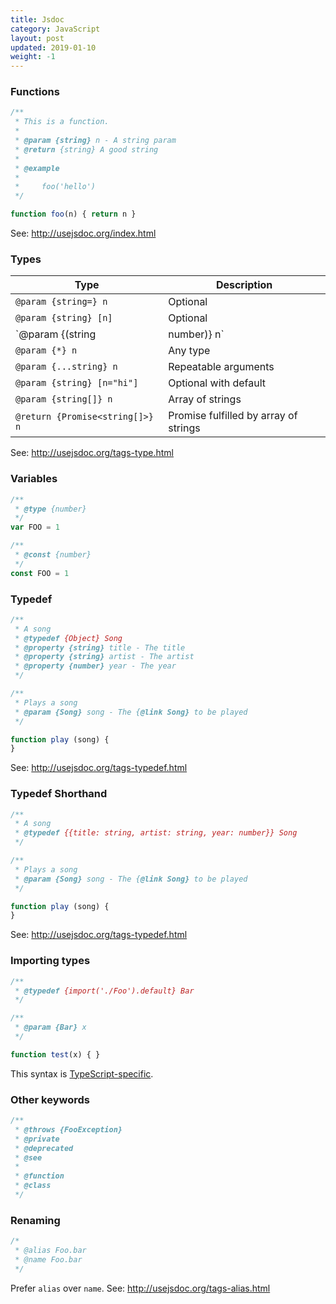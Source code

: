 ```yaml
---
title: Jsdoc
category: JavaScript
layout: post
updated: 2019-01-10
weight: -1
---
```


### Functions

```js
/**
 * This is a function.
 *
 * @param {string} n - A string param
 * @return {string} A good string
 *
 * @example
 *
 *     foo('hello')
 */

function foo(n) { return n }
```

See: <http://usejsdoc.org/index.html>

### Types

| Type                         | Description           |
| ---                          | ---                   |
| `@param {string=} n`         | Optional              |
| `@param {string} [n]`        | Optional              |
| `@param {(string|number)} n` | Multiple types        |
| `@param {*} n`               | Any type              |
| `@param {...string} n`       | Repeatable arguments  |
| `@param {string} [n="hi"]`   | Optional with default |
| `@param {string[]} n`        | Array of strings      |
| `@return {Promise<string[]>} n` | Promise fulfilled by array of strings |

See: <http://usejsdoc.org/tags-type.html>

### Variables

```js
/**
 * @type {number}
 */
var FOO = 1
```

```js
/**
 * @const {number}
 */
const FOO = 1
```

### Typedef

```js
/**
 * A song
 * @typedef {Object} Song
 * @property {string} title - The title
 * @property {string} artist - The artist
 * @property {number} year - The year
 */
```

```js
/**
 * Plays a song
 * @param {Song} song - The {@link Song} to be played
 */

function play (song) {
}
```

See: <http://usejsdoc.org/tags-typedef.html>

### Typedef Shorthand

```js
/**
 * A song
 * @typedef {{title: string, artist: string, year: number}} Song
 */
```

```js
/**
 * Plays a song
 * @param {Song} song - The {@link Song} to be played
 */

function play (song) {
}
```

See: <http://usejsdoc.org/tags-typedef.html>

### Importing types

```js
/**
 * @typedef {import('./Foo').default} Bar
 */

/**
 * @param {Bar} x
 */

function test(x) { }
```

This syntax is [TypeScript-specific](https://github.com/Microsoft/TypeScript/wiki/JsDoc-support-in-JavaScript#import-types).

### Other keywords

```js
/**
 * @throws {FooException}
 * @private
 * @deprecated
 * @see
 *
 * @function
 * @class
 */
```

### Renaming

```js
/*
 * @alias Foo.bar
 * @name Foo.bar
 */
```

Prefer `alias` over `name`. See: <http://usejsdoc.org/tags-alias.html>
